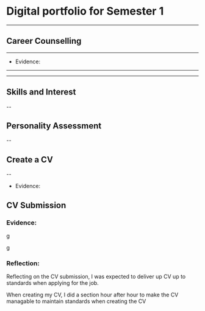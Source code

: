 # Digital portfolio for Semester 1
------
## Career Counselling
---
- Evidence:
---
------
## Skills and Interest
--
## Personality Assessment
--
## Create a CV
--
- Evidence: 
## CV Submission
### Evidence:
g

g
### Reflection: 
Reflecting on the CV submission, I was expected to deliver up CV up to standards when applying for the job. 

When creating my CV, I did a section hour after hour to make the CV managable to maintain standards when creating the CV
